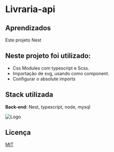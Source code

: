 # Livraria-api

## Aprendizados

Este projeto Nest

## Neste projeto foi utilizado:

- Css Modules com typescript e Scss.
- Importação de svg, usando como component.
- Configurar o absolute imports

## Stack utilizada

**Back-end:** Nest, typescript, node, mysql

![Logo](https://)

## Licença

[MIT](https://choosealicense.com/licenses/mit/)
